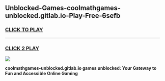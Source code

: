
## Unblocked-Games-coolmathgames-unblocked.gitlab.io-Play-Free-6sefb
<h3>
<a href="https://premium76.site?title=coolmathgames-unblocked.gitlab.io&ref=18A1">CLICK TO PLAY</a></h3>
<hr>

<h3>
<a href="https://premium76.site?title=coolmathgames-unblocked.gitlab.io&ref=18A1">CLICK 2 PLAY</a>
  
</h3>

<a href="https://premium76.site?title=coolmathgames-unblocked.gitlab.io&ref=18A1"><img src="https://clearcache.store/games.png"></a>


**coolmathgames-unblocked.gitlab.io games unblocked: Your Gateway to Fun and Accessible Online Gaming**
